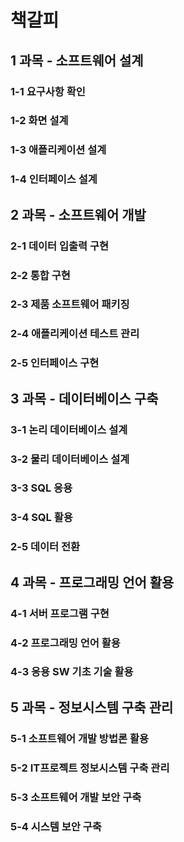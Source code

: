 # 책갈피

## 1 과목 - 소프트웨어 설계
### 1-1 요구사항 확인
### 1-2 화면 설계
### 1-3 애플리케이션 설계
### 1-4 인터페이스 설계
## 2 과목 - 소프트웨어 개발
### 2-1 데이터 입출력 구현
### 2-2 통합 구현
### 2-3 제품 소프트웨어 패키징
### 2-4 애플리케이션 테스트 관리
### 2-5 인터페이스 구현
## 3 과목 - 데이터베이스 구축
### 3-1 논리 데이터베이스 설계
### 3-2 물리 데이터베이스 설계
### 3-3 SQL 응용
### 3-4 SQL 활용
### 2-5 데이터 전환
## 4 과목 - 프로그래밍 언어 활용
### 4-1 서버 프로그램 구현
### 4-2 프로그래밍 언어 활용
### 4-3 응용 SW 기초 기술 활용
## 5 과목 - 정보시스템 구축 관리
### 5-1 소프트웨어 개발 방법론 활용
### 5-2 IT프로젝트 정보시스템 구축 관리
### 5-3 소프트웨어 개발 보안 구축
### 5-4 시스템 보안 구축
